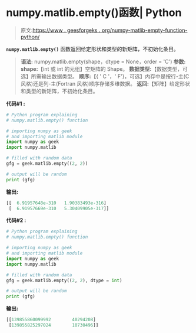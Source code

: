 # numpy.matlib.empty()函数| Python

> 原文:[https://www . geesforgeks . org/numpy-matlib-empty-function-python/](https://www.geeksforgeeks.org/numpy-matlib-empty-function-python/)

**`numpy.matlib.empty()`** 函数返回给定形状和类型的新矩阵，不初始化条目。

> **语法:** numpy.matlib.empty(shape，dtype = None，order = 'C')
> **参数:**
> **shape:**【int 或 int 的元组】空矩阵的 Shape。
> **数据类型:**【数据类型，可选】所需输出数据类型。
> **顺序:**【{ ' C '，' F'}，可选】内存中是按行-主(C 风格)还是列-主(Fortran 风格)顺序存储多维数据。
> **返回:**【矩阵】给定形状和类型的新矩阵，不初始化条目。

**代码#1 :**

```py
# Python program explaining
# numpy.matlib.empty() function

# importing numpy as geek 
# and importing matlib module  
import numpy as geek
import numpy.matlib

# filled with random data
gfg = geek.matlib.empty((2, 2))

# output will be random
print (gfg)
```

**输出:**

```py
[[  6.91957648e-310   1.90383493e-316]
 [  6.91957669e-310   5.30409905e-317]]

```

**代码#2 :**

```py
# Python program explaining
# numpy.matlib.empty() function

# importing numpy as geek 
# and importing matlib module  
import numpy as geek
import numpy.matlib

# filled with random data
gfg = geek.matlib.empty((2, 2), dtype = int)

# output will be random
print (gfg)
```

**输出:**

```py
[[139855860099992        40294208]
 [139855825297024        10730496]]

```
